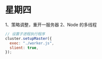 # 星期四

1、策略调整，重开一服务器
2、Node 的多线程

```javascript
// 设置子进程执行程序
cluster.setupMaster({
  exec: "./worker.js",
  slient: true,
});
```
